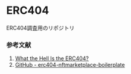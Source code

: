 # ERC404
ERC404調査用のリポジトリ

### 参考文献
1. [What the Hell Is the ERC404?](https://metaschool.so/courses/build-marketplace-erc404-tokens/lesson/b5817967-ec91-4d92-8cc0-fd055531b9dc)
2. [GitHub - erc404-nftmarketplace-boilerplate](https://github.com/0xmetaschool/erc404-nftmarketplace-boilerplate)